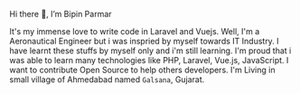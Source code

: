 Hi there 👋, I’m Bipin Parmar

It's my immense love to write code in Laravel and Vuejs. Well, I'm a Aeronautical Engineer but i was inspried by myself towards IT Industry. I have learnt these stuffs by myself only and i'm still learning. 
I'm proud that i was able to learn many technologies like PHP, Laravel, Vue.js, JavaScript.
I want to contribute Open Source to help others developers. 
I'm Living in small village of Ahmedabad named `Galsana`, Gujarat. 



<!---
bipin1611/bipin1611 is a ✨ special ✨ repository because its `README.md` (this file) appears on your GitHub profile.
You can click the Preview link to take a look at your changes.
--->
